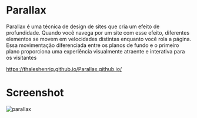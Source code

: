 # Parallax

Parallax é uma técnica de design de sites que cria um efeito de profundidade. Quando você navega por um site com esse efeito, diferentes elementos se movem em velocidades distintas enquanto você rola a página. Essa movimentação diferenciada entre os planos de fundo e o primeiro plano proporciona uma experiência visualmente atraente e interativa para os visitantes

https://thaleshenriq.github.io/Parallax.github.io/


# Screenshot

![parallax](https://github.com/ThalesHenriq/Parallax/assets/125931825/4b9353b7-d394-4a4e-9a6e-57f89ca2267d)
